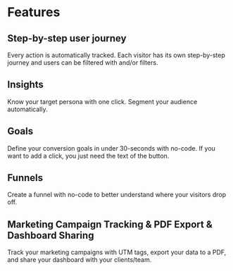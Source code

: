 # Features

## Step-by-step user journey

Every action is automatically tracked. Each visitor has its own step-by-step journey and users can be filtered with and/or filters.

## Insights

Know your target persona with one click. Segment your audience automatically. 

## Goals

Define your conversion goals in under 30-seconds with no-code. If you want to add a click, you just need the text of the button. 

## Funnels

Create a funnel with no-code to better understand where your visitors drop off. 

## Marketing Campaign Tracking & PDF Export & Dashboard Sharing

Track your marketing campaigns with UTM tags, export your data to a PDF, and share your dashboard with your clients/team.